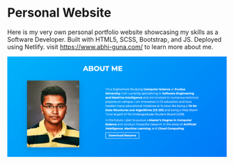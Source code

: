 # Personal Website

Here is my very own personal portfolio website showcasing my skills as a Software Developer. Built with HTML5, SCSS, Bootstrap, and JS. Deployed using Netlify. visit https://www.abhi-guna.com/ to learn more about me.

![Alt text](about_me.png?raw=true "Title")
